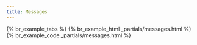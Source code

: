 ```yaml
---
title: Messages
---
```


<div class="example">
  {% br_example_tabs %}
  {% br_example_html _partials/messages.html %}
  {% br_example_code _partials/messages.html %}
</div>
